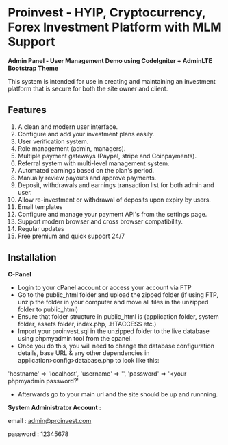 # Proinvest - HYIP, Cryptocurrency, Forex Investment Platform with MLM Support
**Admin Panel - User Management Demo using CodeIgniter + AdminLTE Bootstrap Theme**

This system is intended for use in creating and maintaining an investment platform that is secure for both the
site owner and client. 

## Features
1. A clean and modern user interface.
2. Configure and add your investment plans easily.
3. User verification system.
4. Role management (admin, managers).
5. Multiple payment gateways (Paypal, stripe and Coinpayments).
6. Referral system with multi-level management system.
7. Automated earnings based on the plan's period.
8. Manually review payouts and approve payments.
9. Deposit, withdrawals and earnings transaction list for both admin and user.
10. Allow re-investment or withdrawal of deposits upon expiry by users. 
11. Email templates
12. Configure and manage your payment API's from the settings page.
13. Support modern browser and cross browser compatibility.
14. Regular updates
15. Free premium and quick support 24/7


## Installation

**C-Panel**
- Login to your cPanel account or access your account via FTP
- Go to the public_html folder and upload the zipped folder (if using FTP, unzip the folder in your computer and move all files in the unzipped folder to public_html)
- Ensure that folder structure in public_html is (application folder, system folder, assets folder, index.php, .HTACCESS etc.) 
- Import your proinvest.sql in the unzipped folder to the live database using phpmyadmin tool from the cpanel.
- Once you do this, you will need to change the database configuration details, base URL & any other dependencies in application>config>database.php to look like this:

'hostname' => 'localhost',
'username' => '<Your phpmyadmin username>',
'password' => '<your phpmyadmin password?'

- Afterwards go to your main url and the site should be up and runnning.

**System Administrator Account :**

email : admin@proinvest.com

password : 12345678
